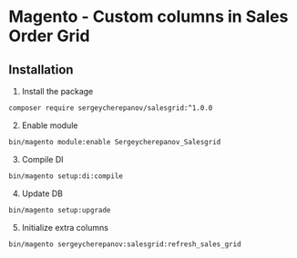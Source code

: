 Magento - Custom columns in Sales Order Grid
=====================

## Installation

1) Install the package

```bash
composer require sergeycherepanov/salesgrid:^1.0.0
```

2) Enable module
```bash
bin/magento module:enable Sergeycherepanov_Salesgrid
```

3) Compile DI
```bash
bin/magento setup:di:compile
```

4) Update DB
```bash
bin/magento setup:upgrade
```

5) Initialize extra columns
```bash
bin/magento sergeycherepanov:salesgrid:refresh_sales_grid
```
